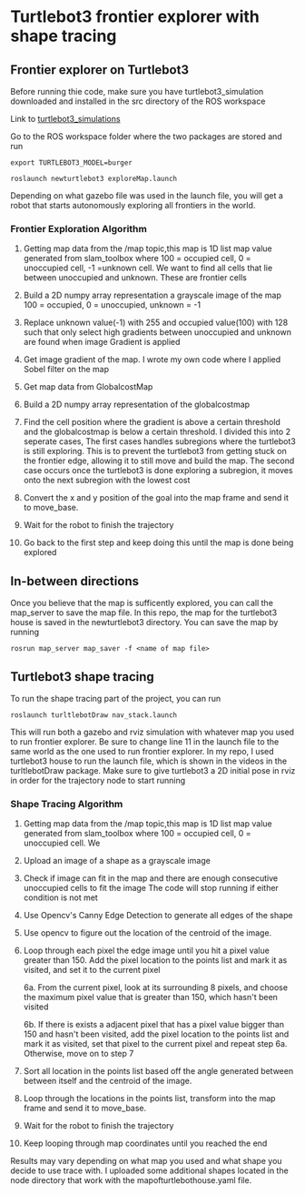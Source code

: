 <h1>Turtlebot3 frontier explorer with shape tracing</h1>

<h2>Frontier explorer on Turtlebot3</h2>

Before running thie code, make sure you have turtlebot3_simulation downloaded and installed in the src directory of the ROS workspace

Link to <a href="https://github.com/ROBOTIS-GIT/turtlebot3_simulations" target="_top">turtlebot3_simulations</a>

Go to the ROS workspace folder where the two packages are stored and run

`export TURTLEBOT3_MODEL=burger`

`roslaunch newturtlebot3 exploreMap.launch`

Depending on what gazebo file was used in the launch file, you will get a robot that starts autonomously exploring all frontiers in the world.  

<h3>Frontier Exploration Algorithm</h3>

1. Getting map data from the /map topic,this map is 1D list map value generated from slam_toolbox where 100 = occupied cell, 0 = unoccupied cell, -1 =unknown cell.  We want to find all cells that lie between unoccupied and unknown.  These are frontier cells

2. Build a 2D numpy array representation a grayscale image of the map 100 = occupied, 0 = unoccupied, unknown = -1

3. Replace unknown value(-1) with 255 and occupied value(100) with 128 such that only select high gradients between unoccupied and unknown are found when image Gradient is applied

4. Get image gradient of the map.  I wrote my own code where I applied Sobel filter on the map

5. Get map data from GlobalcostMap

6. Build a 2D numpy array representation of the globalcostmap

7. Find the cell position where the gradient is above a certain threshold and the globalcostmap is below a certain threshold.  I divided this into 2 seperate cases, The first cases handles subregions where the turtlebot3 is still exploring.  This is to prevent the turtlebot3 from getting stuck on the frontier edge, allowing it to still move and build the map.  The second case occurs once the turtlebot3 is done exploring a subregion, it moves onto the next subregion with the lowest cost

8. Convert the x and y position of the goal into the map frame and send it to move_base.  

9. Wait for the robot to finish the trajectory

10. Go back to the first step and keep doing this until the map is done being explored

<h2>In-between directions</h2>

Once you believe that the map is sufficently explored, you can call the map_server to save the map file.  In this repo, the map for the turtlebot3 house is saved in the newturtlebot3 directory.  You can save the map by running 

`rosrun map_server map_saver -f <name of map file> `

<h2>Turtlebot3 shape tracing</h2>

To run the shape tracing part of the project, you can run

`roslaunch turltlebotDraw nav_stack.launch`

This will run both a gazebo and rviz simulation with whatever map you used to run frontier explorer.  Be sure to change line 11 in the launch file to the same world as the one used to run frontier explorer.  In my repo, I used turtlebot3 house to run the launch file, which is shown in the videos in the turltlebotDraw package.  Make sure to give turtlebot3 a 2D initial pose in rviz in order for the trajectory node to start running

<h3>Shape Tracing Algorithm</h3>

1. Getting map data from the /map topic,this map is 1D list map value generated from slam_toolbox where 100 = occupied cell, 0 = unoccupied cell.  We 

2. Upload an image of a shape as a grayscale image

3. Check if image can fit in the map and there are enough consecutive unoccupied cells to fit the image  The code will stop running if either condition is not met

4. Use Opencv's Canny Edge Detection to generate all edges of the shape  

5. Use opencv to figure out the location of the centroid of the image.

6. Loop through each pixel the edge image until you hit a pixel value greater than 150.  Add the pixel location to the points list and mark it as visited, and set it to the current pixel
  
	6a. From the current pixel, look at its surrounding 8 pixels, and choose the maximum pixel value that is greater than 150, which hasn't been visited
	
	6b. If there is exists a adjacent pixel that has a pixel value bigger than 150 and hasn't been visited, add the pixel location to the points list and mark it as visited, set that pixel to the current pixel and repeat step 6a.  Otherwise, move on to step 7
	
7. Sort all location in the points list based off the angle generated between between itself and the centroid of the image.  

8. Loop through the locations in the points list, transform into the map frame and send it to move_base.  

9. Wait for the robot to finish the trajectory

10. Keep looping through map coordinates until you reached the end

Results may vary depending on what map you used and what shape you decide to use trace with.  I uploaded some additional shapes located in the node directory that work with the mapofturtlebothouse.yaml file.







